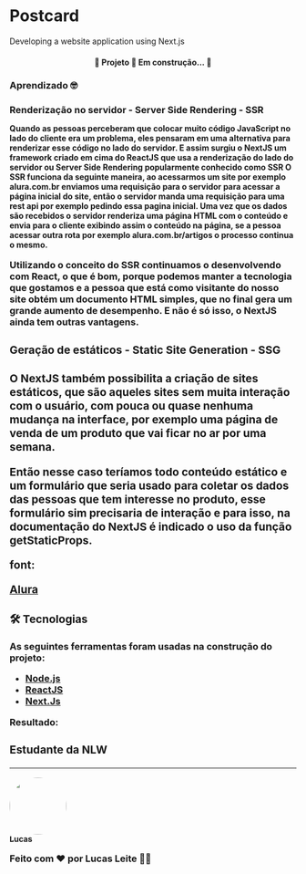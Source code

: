# Postcard
Developing a website application using Next.js


<h4 align="center"> 
	🚧  Projeto  🚀 Em construção...  🚧
</h4>

### Aprendizado 🤓 

<h3>Renderização no servidor - Server Side Rendering - SSR<h/3><p style="font-size: 14px">Quando as pessoas perceberam que colocar muito código JavaScript no lado do cliente era um problema, eles pensaram em uma alternativa para renderizar esse código no lado do servidor. E assim surgiu o NextJS um framework criado em cima do ReactJS que usa a renderização do lado do servidor ou Server Side Rendering popularmente conhecido como SSR O SSR funciona da seguinte maneira, ao acessarmos um site por exemplo alura.com.br enviamos uma requisição para o servidor para acessar a página inicial do site, então o servidor manda uma requisição para uma rest api por exemplo pedindo essa pagina inicial. Uma vez que os dados são recebidos o servidor renderiza uma página HTML com o conteúdo e envia para o cliente exibindo assim o conteúdo na página, se a pessoa acessar outra rota por exemplo alura.com.br/artigos o processo continua o mesmo.

Utilizando o conceito do SSR continuamos o desenvolvendo com React, o que é bom, porque podemos manter a tecnologia que gostamos e a pessoa que está como visitante do nosso site obtém um documento HTML simples, que no final gera um grande aumento de desempenho. E não é só isso, o NextJS ainda tem outras vantagens.</p>

<h3>Geração de estáticos - Static Site Generation - SSG <h3><p>O NextJS também possibilita a criação de sites estáticos, que são aqueles sites sem muita interação com o usuário, com pouca ou quase nenhuma mudança na interface, por exemplo uma página de venda de um produto que vai ficar no ar por uma semana.

Então nesse caso teríamos todo conteúdo estático e um formulário que seria usado para coletar os dados das pessoas que tem interesse no produto, esse formulário sim precisaria de interação e para isso, na documentação do NextJS é indicado o uso da função getStaticProps.</p>

<p>font:</p><a href ="https://www.alura.com.br/artigos/next-js-vantagens?gclid=Cj0KCQjw9_mDBhCGARIsAN3PaFN6igCQmJl4qgsG77034PTB-GaWv8afXSbxoBOacrhNO-tOUdBp5pkaAmyeEALw_wcB">Alura</a>


### 🛠 Tecnologias

As seguintes ferramentas foram usadas na construção do projeto:

- [Node.js](https://nodejs.org/en/)
- [ReactJS](https://pt-br.reactjs.org/)
- [Next.Js](https://nextjs.org/)

Resultado:


### Estudante da NLW
---

<a href="#">
 <img style="border-radius: 50%;" src="https://avatars.githubusercontent.com/u/70826073?v=4" width="100px;" alt=""/>
 <br />
 <sub><b>Lucas</b></sub></a>


Feito com ❤️ por Lucas Leite 👋🏽 

